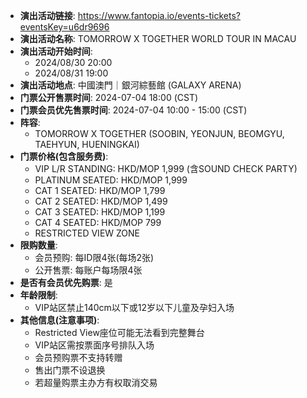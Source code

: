 - **演出活动链接**: https://www.fantopia.io/events-tickets?eventsKey=u6dr9696
- **演出活动名称**: TOMORROW X TOGETHER WORLD TOUR <ACT : PROMISE> IN MACAU
- **演出活动开始时间**:
  - 2024/08/30 20:00
  - 2024/08/31 19:00
- **演出活动地点**: 中國澳門｜銀河綜藝館 (GALAXY ARENA)
- **门票公开售票时间**: 2024-07-04 18:00 (CST)
- **门票会员优先售票时间**: 2024-07-04 10:00 - 15:00 (CST)
- **阵容**:
  - TOMORROW X TOGETHER (SOOBIN, YEONJUN, BEOMGYU, TAEHYUN, HUENINGKAI)
- **门票价格(包含服务费)**:
  - VIP L/R STANDING: HKD/MOP 1,999 (含SOUND CHECK PARTY)
  - PLATINUM SEATED: HKD/MOP 1,999
  - CAT 1 SEATED: HKD/MOP 1,799
  - CAT 2 SEATED: HKD/MOP 1,499
  - CAT 3 SEATED: HKD/MOP 1,199
  - CAT 4 SEATED: HKD/MOP 799
  - RESTRICTED VIEW ZONE
- **限购数量**:
  - 会员预购: 每ID限4张(每场2张)
  - 公开售票: 每账户每场限4张
- **是否有会员优先购票**: 是
- **年龄限制**:
  - VIP站区禁止140cm以下或12岁以下儿童及孕妇入场
- **其他信息(注意事项)**:
  - Restricted View座位可能无法看到完整舞台
  - VIP站区需按票面序号排队入场
  - 会员预购票不支持转赠
  - 售出门票不设退换
  - 若超量购票主办方有权取消交易